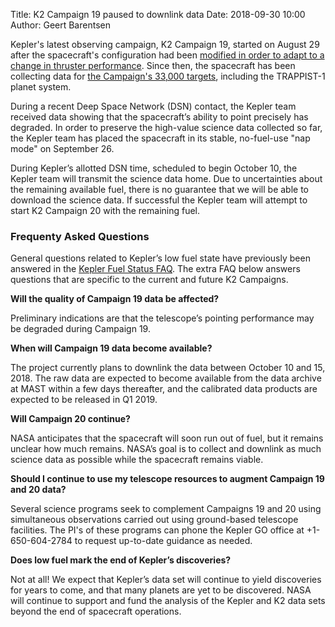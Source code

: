 Title: K2 Campaign 19 paused to downlink data
Date: 2018-09-30 10:00
Author: Geert Barentsen

Kepler's latest observing campaign, K2 Campaign 19, started on August 29 after the spacecraft's configuration had been [modified in order to adapt to a change in thruster performance](k2-campaign-19-status-update.html).  Since then, the spacecraft has been collecting data for [the Campaign's 33,000 targets](k2-campaign-19-science-program-now-available.html), including the TRAPPIST-1 planet system.

During a recent Deep Space Network (DSN) contact, the Kepler team received data showing that the spacecraft’s ability to point precisely has degraded. In order to preserve the high-value science data collected so far, the Kepler team has placed the spacecraft in its stable, no-fuel-use "nap mode" on September 26. 

During Kepler’s allotted DSN time, scheduled to begin October 10, the Kepler team will transmit the science data home. Due to uncertainties about the remaining available fuel, there is no guarantee that we will be able to download the science data. If successful the Kepler team will attempt to start K2 Campaign 20 with the remaining fuel. 

### Frequenty Asked Questions

General questions related to Kepler’s low fuel state have previously been answered
in the [Kepler Fuel Status FAQ](https://www.nasa.gov/kepler/fuel-status-faq).
The extra FAQ below answers questions that are specific to the current and future K2 Campaigns.


**Will the quality of Campaign 19 data be affected?**

Preliminary indications are that the telescope’s pointing performance may be degraded during Campaign 19.

**When will Campaign 19 data become available?**

The project currently plans to downlink the data between October 10 and 15, 2018. The raw data are expected to become available from the data archive at MAST within a few days thereafter, and the calibrated data products are expected to be released in Q1 2019.

**Will Campaign 20 continue?**

NASA anticipates that the spacecraft will soon run out of fuel, but it remains unclear how much remains. NASA’s goal is to collect and downlink as much science data as possible while the spacecraft remains viable. 

**Should I continue to use my telescope resources to augment Campaign 19 and 20 data?**

Several science programs seek to complement Campaigns 19 and 20 using simultaneous observations carried out using ground-based telescope facilities.
The PI's of these programs can phone the Kepler GO office at +1-650-604-2784
to request up-to-date guidance as needed.

**Does low fuel mark the end of Kepler’s discoveries?**

Not at all! We expect that Kepler’s data set will continue to yield discoveries for years to come, and that many planets are yet to be discovered.
NASA will continue to support and fund the analysis of the Kepler and K2 data sets beyond the end of spacecraft operations.
